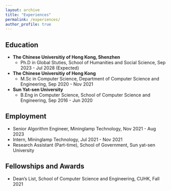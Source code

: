 ```yaml
---
layout: archive
title: "Experiences"
permalink: /experiences/
author_profile: true
---
```


## Education
* <b>The Chinese Universitiy of Hong Kong, Shenzhen</b>
    * Ph.D in Global Stuties, School of Humanities and Social Science, Sep 2023 - Jul 2028 (Expected)
* <b>The Chinese Universitiy of Hong Kong</b>
    * M.Sc in Computer Science, Department of Computer Science and Engineering, Sep 2020 - Nov 2021
* <b>Sun Yat-sen University</b>
    * B.Eng in Computer Science, School of Computer Science and Engineering, Sep 2016 - Jun 2020
    
## Employment
* Senior Algorithm Engineer, Mininglamp Technology, Nov 2021 - Aug 2023
* Intern, Mininglamp Technology, Jul 2021 - Nov 2021
* Research Assistant (Part-time), School of Government, Sun yat-sen University

## Fellowships and Awards
* Dean’s List, School of Computer Science and Engineering, CUHK, Fall 2021
